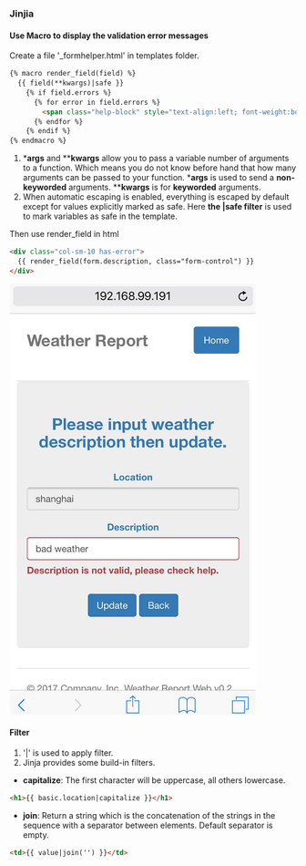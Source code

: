 ### Jinjia 

#### Use Macro to display the validation error messages
Create a file '_formhelper.html' in templates folder.
```html
{% macro render_field(field) %}
  {{ field(**kwargs)|safe }}
    {% if field.errors %}
      {% for error in field.errors %}
        <span class="help-block" style="text-align:left; font-weight:bold">{{ error }}</span>
      {% endfor %}
    {% endif %}
{% endmacro %}
```
1. ***args** and ****kwargs** allow you to pass a variable number of arguments to a function. Which means you do not know before hand that how many arguments can be passed to your function. ***args** is used to send a **non-keyworded** arguments. ****kwargs** is for **keyworded** arguments.
2. When automatic escaping is enabled, everything is escaped by default except for values explicitly marked as safe. Here **the |safe filter** is used to mark variables as safe in the template.

Then use render_field in html
```html
<div class="col-sm-10 has-error">
  {{ render_field(form.description, class="form-control") }}
</div>
```
![](/assets/ch5/validation.PNG)

#### Filter

1. '|' is used to apply filter.
2. Jinja provides some build-in filters.
  * **capitalize**: The first character will be uppercase, all others lowercase.
  
  ```html
  <h1>{{ basic.location|capitalize }}</h1>
  ```
  * **join**: Return a string which is the concatenation of the strings in the sequence with a separator between elements. Default separator is empty.
  
  ```html
  <td>{{ value|join('') }}</td>
  ```